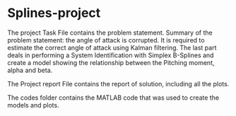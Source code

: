 # Splines-project
The project Task File contains the problem statement.
Summary of the problem statement: the angle of attack is corrupted. It is required to estimate the correct angle of attack using Kalman filtering. The last part deals in performing a System Identification with Simplex B-Splines and create a model showing the relationship between the Pitching moment, alpha and beta.

The Project report File contains the report of solution, including all the plots.

The codes folder contains the MATLAB code that was used to create the models and plots.
